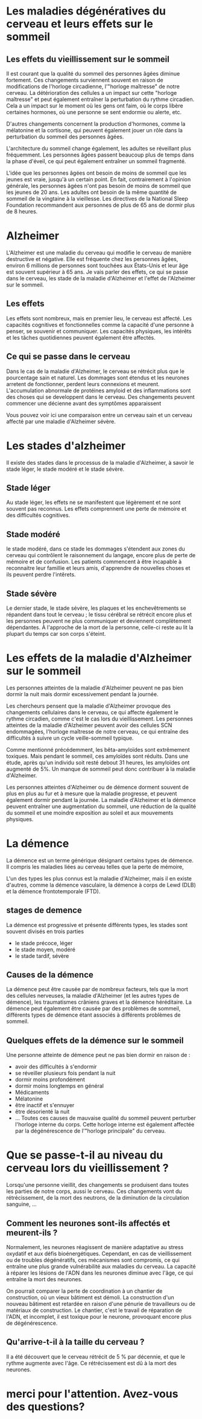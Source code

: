 
# Les maladies dégénératives du cerveau et leurs effets sur le sommeil
## Les effets du vieillissement sur le sommeil
Il est courant que la qualité du sommeil des personnes âgées diminue fortement. Ces changements surviennent souvent en raison de modifications de l'horloge circadienne, l'"horloge maîtresse" de notre cerveau. La détérioration des cellules a un impact sur cette "horloge maîtresse" et peut également entraîner la perturbation du rythme circadien. Cela a un impact sur le moment où les gens ont faim, où le corps libère certaines hormones, où une personne se sent endormie ou alerte, etc.

D'autres changements concernent la production d'hormones, comme la mélatonine et la cortisone, qui peuvent également jouer un rôle dans la perturbation du sommeil des personnes âgées. 

L'architecture du sommeil change également, les adultes se réveillant plus fréquemment. Les personnes âgées passent beaucoup plus de temps dans la phase d'éveil, ce qui peut également entraîner un sommeil fragmenté.

L'idée que les personnes âgées ont besoin de moins de sommeil que les jeunes est vraie, jusqu'à un certain point. En fait, contrairement à l'opinion générale, les personnes âgées n'ont pas besoin de moins de sommeil que les jeunes de 20 ans. Les adultes ont besoin de la même quantité de sommeil de la vingtaine à la vieillesse. Les directives de la National Sleep Foundation recommandent aux personnes de plus de 65 ans de dormir plus de 8 heures.


# Alzheimer
L'Alzheimer est une maladie du cerveau qui modifie le cerveau de manière destructive et négative. Elle est fréquente chez les personnes âgées, environ 6 millions de personnes sont touchées aux États-Unis et leur âge est souvent supérieur à 65 ans.
Je vais parler des effets, ce qui se passe dans le cerveau, les stade de la maladie d'Alzheimer et l'effet  de l'Alzheimer sur le sommeil.

## Les effets
Les effets sont nombreux, mais en premier lieu, le cerveau est affecté. Les capacités cognitives et fonctionnelles comme la capacité d'une personne à penser, se souvenir et communiquer.
Les capacités physiques, les intérêts et les tâches quotidiennes peuvent également être affectés.

## Ce qui se passe dans le cerveau
Dans le cas de la maladie d'Alzheimer, le cerveau se rétrécit plus que le pourcentage sain et naturel. Les dommages sont étendus et les neurones arretent de fonctionner, perdent leurs connexions et meurent.
L'accumulation abnormale de protéines amyloid et des inflammations sont des choses qui se developpent dans le cerveau. Des changements peuvent commencer une décienne avant des symptômes apparaissent

Vous pouvez voir ici une comparaison entre un cerveau sain et un cerveau affecté par une maladie d'Alzheimer sévère.

# Les stades d'alzheimer
Il existe des stades dans le processus de la maladie d'Alzheimer, à savoir le stade léger, le stade modéré et le stade sévère.

## Stade léger
Au stade léger, les effets ne se manifestent que légèrement et ne sont souvent pas reconnus. Les effets comprennent une perte de mémoire et des difficultés cognitives.

## Stade modéré
le stade modéré, dans ce stade les dommages s'étendent aux zones du cerveau qui contrôlent le raisonnement du langage, encore plus de perte de mémoire et de confusion. 
Les patients commencent à être incapable à  reconnaitre leur famillie et leurs amis, d'apprendre de nouvelles choses et ils peuvent perdre l'intêrets.
## Stade sévère
Le dernier stade, le stade sévère, les plaques et les enchevêtrements se répandent dans tout le cerveau ; le tissu cérébral se rétrécit encore plus et les personnes peuvent ne plus communiquer et deviennent complètement dépendantes. À l'approche de la mort de la personne, celle-ci reste au lit la plupart du temps car son corps s'éteint.

# Les effets de la maladie d'Alzheimer sur le sommeil

Les personnes atteintes de la maladie d'Alzheimer peuvent ne pas bien dormir la nuit mais dormir excessivement pendant la journée.

Les chercheurs pensent que la maladie d'Alzheimer provoque des changements cellulaires dans le cerveau, ce qui affecte également le rythme circadien, comme c'est le cas lors du vieillissement. Les personnes atteintes de la maladie d'Alzheimer peuvent avoir des cellules SCN endommagées, l'horloge maîtresse de notre cerveau, ce qui entraîne des difficultés à suivre un cycle veille-sommeil typique.

Comme mentionné précédemment, les bêta-amyloïdes sont extrêmement toxiques. Mais pendant le sommeil, ces amyloïdes sont réduits. Dans une étude, après qu'un individu soit resté debout 31 heures, les amyloïdes ont augmenté de 5%. Un manque de sommeil peut donc contribuer à la maladie d'Alzheimer.

Les personnes atteintes d'Alzheimer ou de démence dorment souvent de plus en plus au fur et à mesure que la maladie progresse, et peuvent également dormir pendant la journée. La maladie d'Alzheimer et la démence peuvent entraîner une augmentation du sommeil, une réduction de la qualité du sommeil et une moindre exposition au soleil et aux mouvements physiques.

# La démence

La démence est un terme générique désignant certains types de démence. Il compris les maladies liées au cerveau telles que la perte de mémoire, 

L'un des types les plus connus est la maladie d'Alzheimer, mais il en existe d'autres, comme la démence vasculaire, la démence à corps de Lewd (DLB) et la démence frontotemporale (FTD).

## stages de demence 
La démence est progressive et présente différents types, les stades sont souvent divisés en trois parties
- le stade précoce, léger
- le stade moyen, modéré
- le stade tardif, sévère

## Causes de la démence
La démence peut être causée par de nombreux facteurs, tels que la mort des cellules nerveuses, la maladie d'Alzheimer (et les autres types de démence), les traumatismes crâniens graves et la démence héréditaire. La démence peut également être causée par des problèmes de sommeil, différents types de démence étant associés à différents problèmes de sommeil.

## Quelques effets de la démence sur le sommeil
Une personne atteinte de démence peut ne pas bien dormir en raison de :
- avoir des difficultés à s'endormir
- se réveiller plusieurs fois pendant la nuit
- dormir moins profondément
- dormir moins longtemps en général
- Médicaments
- Mélatonine
- être inactif et s'ennuyer
- être désorienté la nuit
- ...
Toutes ces causes de mauvaise qualité du sommeil peuvent perturber l'horloge interne du corps. Cette horloge interne est également affectée par la dégénérescence de l'"horloge principale" du cerveau.

# Que se passe-t-il au niveau du cerveau lors du vieillissement ?
Lorsqu'une personne vieillit, des changements se produisent dans toutes les parties de notre corps, aussi le cerveau. Ces changements vont du rétrécissement, de la mort des neutrons, de la diminution de la circulation sanguine, ...
## Comment les neurones sont-ils affectés et meurent-ils ?
Normalement, les neurones réagissent de manière adaptative au stress oxydatif et aux défis bioénergétiques. Cependant, en cas de vieillissement ou de troubles dégénératifs, ces mécanismes sont compromis, ce qui entraîne une plus grande vulnérabilité aux maladies du cerveau.
La capacité à réparer les lésions de l'ADN dans les neurones diminue avec l'âge, ce qui entraîne la mort des neurones. 

On pourrait comparer la perte de coordination à un chantier de construction, où un vieux bâtiment est démoli. La construction d'un nouveau bâtiment est retardée en raison d'une pénurie de travailleurs ou de matériaux de construction. Le chantier, c'est le travail de réparation de l'ADN, et incomplet, il est toxique pour le neurone, provoquant encore plus de dégénérescence.

## Qu'arrive-t-il à la taille du cerveau ?
Il a été découvert que le cerveau rétrécit de 5 % par décennie, et que le rythme augmente avec l'âge. Ce rétrécissement est dû à la mort des neurones.


# merci pour l'attention. Avez-vous des questions?